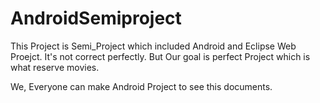 # AndroidSemiproject

This Project is Semi_Project which included Android and Eclipse Web Proejct. 
It's not correct perfectly. But Our goal is perfect Project which is what reserve movies.

We, Everyone can make Android Project to see this documents. 

